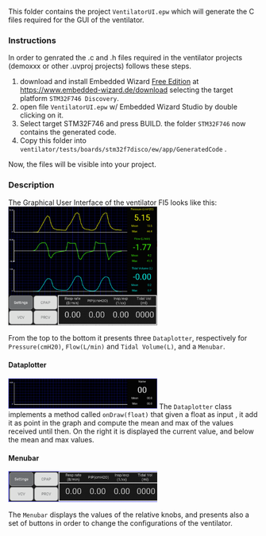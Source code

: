 

This folder contains the project `VentilatorUI.epw` which will generate the C files required for the GUI of the ventilator.

### Instructions

In order to genrated the .c and .h files required in the ventilator projects (demoxxx or other .uvproj projects) follows these steps.

1. download and install Embedded Wizard [Free Edition](https://www.embedded-wizard.de/pricing/) at https://www.embedded-wizard.de/download selecting the target platform `STM32F746 Discovery`.
2. open file `VentilatorUI.epw` w/ Embedded Wizard Studio by double clicking on it.
3. Select target STM32F746 and press BUILD. the folder `STM32F746` now contains the generated code.
4. Copy this folder into  `ventilator/tests/boards/stm32f7disco/ew/app/GeneratedCode` .

Now, the files will be visible into your project.

### Description

The Graphical User Interface of the ventilator FI5 looks like this:
[<img src="./assets/VentilatorUI.png" width="300"/>](./assets/VentilatorUI.png)

From the top to the bottom it presents three `Dataplotter`, respectively for `Pressure(cmH20)`, `Flow(L/min)` and `Tidal Volume(L)`, and a `Menubar`.

#### Dataplotter
[<img src="./assets/Dataplotter.png" width="300"/>](./assets/Dataplotter.png)
The `Dataplotter` class implements a method called `onDraw(float)` that given a float as input , it add it as point in the graph and compute the mean and max of the values received until then. On the right it is displayed the current value, and below the mean and max values.

#### Menubar
[<img src="./assets/Menubar.png" width="300"/>](./assets/Menubar.png)

The `Menubar` displays the values of the relative knobs, and presents also a set of buttons in order to change the configurations of the ventilator.